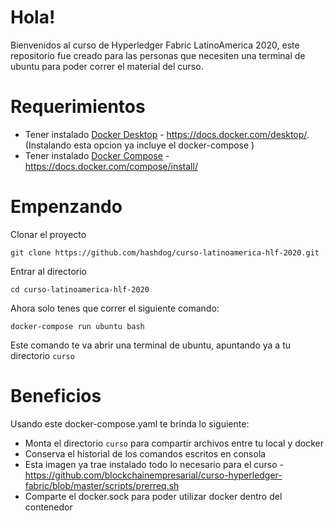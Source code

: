 
# Hola!
Bienvenidos al curso de Hyperledger Fabric LatinoAmerica 2020, este repositorio fue creado para las personas que necesiten una terminal de ubuntu para poder correr el material del curso.

# Requerimientos
 - Tener instalado [Docker Desktop](https://docs.docker.com/desktop/) - https://docs.docker.com/desktop/. (Instalando esta opcion ya incluye el docker-compose )
 - Tener instalado [Docker Compose](https://docs.docker.com/compose/install/) - https://docs.docker.com/compose/install/
 
# Empenzando

Clonar el proyecto

    git clone https://github.com/hashdog/curso-latinoamerica-hlf-2020.git

Entrar al directorio

    cd curso-latinoamerica-hlf-2020

Ahora solo tenes que correr el siguiente comando:

    docker-compose run ubuntu bash

Este comando te va abrir una terminal de ubuntu, apuntando ya a tu directorio `curso`


# Beneficios

Usando este docker-compose.yaml te brinda lo siguiente:

 - Monta el directorio `curso` para compartir archivos entre tu local y docker
 - Conserva el historial de los comandos escritos en consola
 - Esta imagen ya trae instalado todo lo necesario para el curso - https://github.com/blockchainempresarial/curso-hyperledger-fabric/blob/master/scripts/prerreq.sh
 - Comparte el docker.sock para poder utilizar docker dentro del contenedor